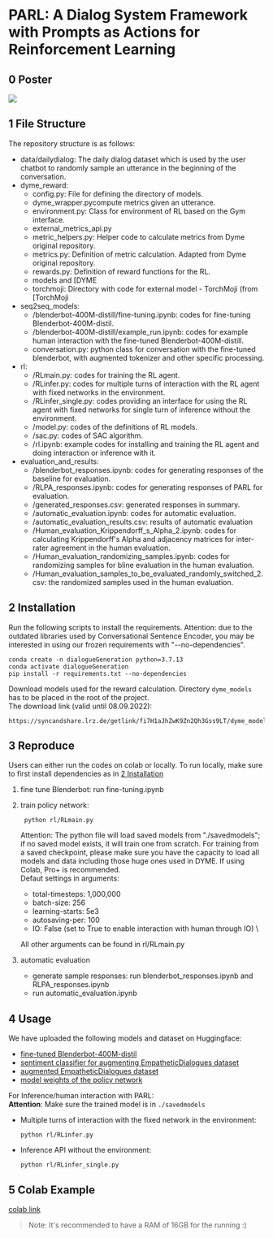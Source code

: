 # PARL: A Dialog System Framework with Prompts as Actions for Reinforcement Learning


## 0 Poster

![](https://i.imgur.com/zVpqwAq.jpg)



## 1 File Structure
The repository structure is as follows:
- data/dailydialog: The daily dialog dataset which is used by the user chatbot to randomly sample an utterance in the beginning of the conversation.
- dyme_reward:  
  - config.py: File for defining the directory of models.
  - dyme_wrapper.pycompute metrics given an utterance.
  - environment.py: Class for environment of RL based on the Gym interface.
  - external_metrics_api.py
  - metric_helpers.py: Helper code to calculate metrics from Dyme original repository.
  - metrics.py: Definition of metric calculation. Adapted from Dyme original repository.
  - rewards.py: Definition of reward functions for the RL. 
  - models and [DYME
  - torchmoji: Directory with code for external model - TorchMoji (from [TorchMoji
- seq2seq_models: 
  - /blenderbot-400M-distill/fine-tuning.ipynb: codes for fine-tuning Blenderbot-400M-distil.
  - /blenderbot-400M-distill/example_run.ipynb: codes for example human interaction with the fine-tuned Blenderbot-400M-distill.
  - conversation.py: python class for conversation with the fine-tuned blenderbot, with augmented tokenizer and other specific processing.
- rl:
  - /RLmain.py: codes for training the RL agent.
  - /RLinfer.py: codes for multiple turns of interaction with the RL agent with fixed networks in the environment.
  - /RLinfer_single.py: codes providing an interface for using the RL agent with fixed networks for single turn of inference without the environment.
  - /model.py: codes of the definitions of RL models.
  - /sac.py: codes of SAC algorithm.
  - /rl.ipynb: example codes for installing and training the RL agent and doing interaction or inference with it.
- evaluation_and_results:
  - /blenderbot_responses.ipynb: codes for generating responses of the baseline for evaluation.
  - /RLPA_responses.ipynb: codes for generating responses of PARL for evaluation.
  - /generated_responses.csv: generated responses in summary.
  - /automatic_evaluation.ipynb: codes for automatic evaluation.
  - /automatic_evaluation_results.csv: results of automatic evaluation
  - /Human_evaluation_Krippendorff_s_Alpha_2.ipynb: codes for calculating Krippendorff's Alpha and adjacency matrices for inter-rater agreement in the human evaluation.
  - /Human_evaluation_randomizing_samples.ipynb: codes for randomizing samples for bline evaluation in the human evaluation.
  - /Human_evaluation_samples_to_be_evaluated_randomly_switched_2.csv: the randomized samples used in the human evaluation.

## 2 Installation <a name="sec2"></a>
Run the following scripts to install the requirements. Attention: due to the outdated libraries used by Conversational Sentence Encoder, you may be interested in using our frozen requirements with "--no-dependencies". 
```commandline
conda create -n dialogueGeneration python=3.7.13
conda activate dialogueGeneration
pip install -r requirements.txt --no-dependencies
```

Download models used for the reward calculation. Directory `dyme_models` has to be placed in the root of the project.\
The download link (valid until 08.09.2022): 
```
https://syncandshare.lrz.de/getlink/fi7H1aJhZwK9Zn2Qh3Gss9LT/dyme_models
```

## 3 Reproduce
Users can either run the codes on colab or locally. To run locally, make sure to first install dependencies as in [2 Installation](#sec2)
1. fine tune Blenderbot: run fine-tuning.ipynb
2. train policy network:
   ```commandline
    python rl/RLmain.py
   ```
    Attention: The python file will load saved models from "./savedmodels"; if no saved model exists, it will train one from scratch. For training from a saved checkpoint, please make sure you have the capacity to load all models and data including those huge ones used in DYME. If using Colab, Pro+ is recommended. \
    Defaut settings in arguments: 
    
    - total-timesteps: 1,000,000
    - batch-size: 256
    - learning-starts: 5e3
    - autosaving-per: 100
    - IO: False (set to True to enable interaction with human through IO) \

    All other arguments can be found in rl/RLmain.py

3. automatic evaluation
   - generate sample responses: run blenderbot_responses.ipynb and RLPA_responses.ipynb
   - run  automatic_evaluation.ipynb

## 4 Usage
  We have uploaded the following models and dataset on Huggingface:
  - [fine-tuned Blenderbot-400M-distil](https://huggingface.co/Adapting/dialogue_agent_nlplab2022)
  - [sentiment classifier for augmenting EmpatheticDialogues dataset](https://huggingface.co/Adapting/comfort_congratulations_neutral-classifier)
  - [augmented EmpatheticDialogues dataset](https://huggingface.co/datasets/Adapting/empathetic_dialogues_with_special_tokens)
  - [model weights of the policy network](https://huggingface.co/Adapting/PARL)
  
  For Inference/human interaction with PARL:\
  **Attention**: Make sure the trained model is in `./savedmodels`
  - Multiple turns of interaction with the fixed network in the environment:
     ```commandline
     python rl/RLinfer.py
     ```
  - Inference API without the environment:
    ```commandline
    python rl/RLinfer_single.py
    ```
    
## 5 Colab Example
[colab link](https://colab.research.google.com/gist/leoxiang66/3c6db947338d3ac887cef991fe5e1ee3/parl_example_1.ipynb)
> Note: It's recommended to have a RAM of 16GB for the running :)
  
